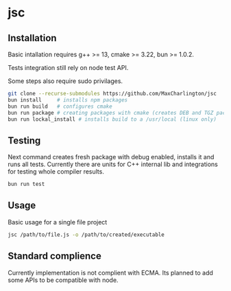 # jsc

## Installation

Basic intallation requires g++ >= 13, cmake >= 3.22, bun >= 1.0.2.

Tests integration still rely on node test API.

Some steps also require sudo privilages.
```bash
git clone --recurse-submodules https://github.com/MaxCharlington/jsc
bun install     # installs npm packages
bun run build   # configures cmake
bun run package # creating packages with cmake (creates DEB and TGZ packages)
bun run lockal_install # installs build to a /usr/local (linux only)
```

## Testing

Next command creates fresh package with debug enabled, installs it and runs all tests.
Currently there are units for C++ internal lib and integrations for testing whole compiler results.
```bash
bun run test
```

## Usage

Basic usage for a single file project
```bash
jsc /path/to/file.js -o /path/to/created/executable
```

## Standard complience

Currently implementation is not complient with ECMA. Its planned to add some APIs to be compatible with node.
